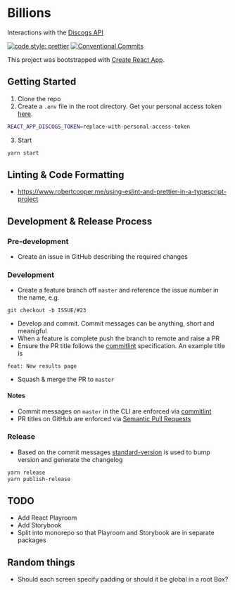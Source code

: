# Billions

Interactions with the [Discogs API](https://www.discogs.com/developers)

[![code style: prettier](https://img.shields.io/badge/code_style-prettier-ff69b4.svg?style=flat-square)](https://github.com/prettier/prettier)
[![Conventional Commits](https://img.shields.io/badge/Conventional%20Commits-1.0.0-yellow.svg)](https://conventionalcommits.org)

This project was bootstrapped with [Create React App](https://github.com/facebook/create-react-app).

## Getting Started

1. Clone the repo
2. Create a `.env` file in the root directory. Get your personal access token [here](https://www.discogs.com/settings/developers).

```bash
REACT_APP_DISCOGS_TOKEN=replace-with-personal-access-token
```

3. Start

```bash
yarn start
```

## Linting & Code Formatting

- https://www.robertcooper.me/using-eslint-and-prettier-in-a-typescript-project

## Development & Release Process

### Pre-development

- Create an issue in GitHub describing the required changes

### Development

- Create a feature branch off `master` and reference the issue number in the name, e.g.

```
git checkout -b ISSUE/#23
```

- Develop and commit. Commit messages can be anything, short and meanigful
- When a feature is complete push the branch to remote and raise a PR
- Ensure the PR title follows the [commitlint](https://github.com/conventional-changelog/commitlint) specification. An example title is

```
feat: New results page
```

- Squash & merge the PR to `master`

#### Notes

- Commit messages on `master` in the CLI are enforced via [commitlint](https://github.com/conventional-changelog/commitlint)
- PR titles on GitHub are enforced via [Semantic Pull Requests](https://github.com/zeke/semantic-pull-requests)

### Release

- Based on the commit messages [standard-version](https://github.com/conventional-changelog/standard-version) is used to bump version and generate the changelog

```bash
yarn release
yarn publish-release
```

## TODO

- Add React Playroom
- Add Storybook
- Split into monorepo so that Playroom and Storybook are in separate packages

## Random things

- Should each screen specify padding or should it be global in a root Box?
